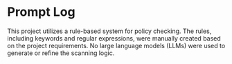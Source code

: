 # Prompt Log

This project utilizes a rule-based system for policy checking. The rules, including keywords and regular expressions, were manually created based on the project requirements. No large language models (LLMs) were used to generate or refine the scanning logic.

